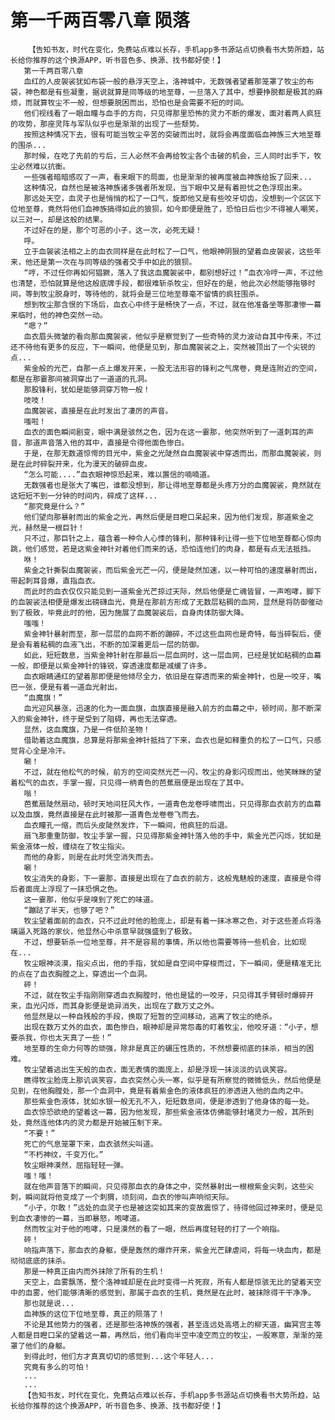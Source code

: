 # 第一千两百零八章 陨落
        【告知书友，时代在变化，免费站点难以长存，手机app多书源站点切换看书大势所趋，站长给你推荐的这个换源APP，听书音色多、换源、找书都好使！】
       第一千两百零八章
       血红的人皮袈裟犹如布袋一般的悬浮天空上，洛神城中，无数强者望着那笼罩了牧尘的布袋，神色都是有些凝重，据说就算是同等级的地至尊，一旦落入了其中，想要挣脱都是极其的麻烦，而就算牧尘不一般，但想要脱困而出，恐怕也是会需要不短的时间。
       他们视线看了一眼血瞳与血手的方向，只见得那里恐怖的灵力不断的爆发，面对着两人疯狂的攻势，那座灵阵与军队似乎也是渐渐的出现了一些颓势。
       按照这种情况下去，很有可能当牧尘辛苦的突破而出时，就将会再度面临血神族三大地至尊的围杀...
       那时候，在吃了先前的亏后，三人必然不会再给牧尘各个击破的机会，三人同时出手下，牧尘必然难以抗衡。
       一些强者暗暗感叹了一声，看来眼下的局面，也是渐渐的被再度被血神族给扳了回来...
       这种情况，自然也是被洛神族诸多强者所发现，当下眼中又是有着担忧之色浮现出来。
       那远处天空，血灵子也是悄悄的松了一口气，旋即他又是有些咬牙切齿，没想到一个区区下位地至尊，竟然将他们血神族搞得如此的狼狈，如今即便是胜了，恐怕日后也少不得被人嘲笑，以三对一，却是这般的结果。
       不过好在的是，那个可恶的小子，这一次，必死无疑！
       呼。
       立于血袈裟法相之上的血衣同样是在此时松了一口气，他眼神阴狠的望着血皮袈裟，这些年来，他还是第一次在与同等级的强者交手中如此的狼狈。
       “哼，不过任你再如何猖獗，落入了我这血魔袈裟中，都别想好过！”血衣冷哼一声，不过他也清楚，恐怕就算是他这般底牌手段，都很难斩杀牧尘，但好在的是，他此次必然能够拖够时间，等到牧尘脱身时，等待他的，就将会是三位地至尊毫不留情的疯狂围杀。
       想到牧尘那含恨的下场后，血衣心中终于是畅快了一点，不过，就在他准备坐等那凄惨一幕来临时，他的神色突然一动。
       “嗯？”
       血衣眉头微皱的看向那血魔袈裟，他似乎是察觉到了一些奇特的灵力波动自其中传来，不过还不待他有更多的反应，下一瞬间，他便是见到，那血魔袈裟之上，突然被顶出了一个尖锐的点...
       紫金般的光芒，自那一点上爆发开来，一股无法形容的锋利之气席卷，竟是连附近的空间，都是在那霎那间被洞穿出了一道道的孔洞。
       那股锋利，犹如是能够洞穿万物一般！
       吱吱！
       血魔袈裟，直接是在此时发出了凄厉的声音。
       嗤啦！
       血衣的面色瞬间剧变，眼中满是骇然之色，因为在这一霎那，他突然听到了一道刺耳的声音，那道声音落入他的耳中，直接是令得他面色惨白。
       于是，在那无数道惊愕的目光中，紫金之光陡然自血魔袈裟中穿透而出，而那血魔袈裟，则是在此时碎裂开来，化为漫天的破碎血皮。
       “怎么可能....”血衣眼神惊恐起来，难以置信的喃喃道。
       无数强者也是张大了嘴巴，谁都没想到，那让得地至尊都是头疼万分的血魔袈裟，竟然就在这短短不到一分钟的时间内，碎成了这样...
       “那究竟是什么？”
       他们望向那暴射而出的紫金之光，再然后便是目瞪口呆起来，因为他们发现，那道紫金之光，赫然是一根巨针！
       只不过，那巨针之上，蕴含着一种令人心悸的锋利，那种锋利让得一些下位地至尊都心惊肉跳，他们感觉，若是这紫金神针对着他们而来的话，恐怕连他们的肉身，都是有点无法抵挡。
       咻！
       紫金之针撕裂血魔袈裟，而后紫金光芒一闪，便是陡然加速，以一种可怕的速度暴射而出，带起刺耳音爆，直指血衣。
       而此时的血衣仅仅只能见到一道紫金光芒掠过天际，然后他便是亡魂皆冒，一声咆哮，脚下的血袈裟法相便是爆发出磅礴血光，竟是在那前方形成了无数层粘稠的血网，显然是将防御催动到了极致，毕竟此时的他，因为施展了血魔袈裟后，自身肉体防御大降。
       嗤嗤！
       紫金神针暴射而至，那一层层的血网不断的蹦碎，不过这些血网也是奇特，每当碎裂后，便是会有着粘稠的血液飞出，不断的加深着更后一层的防御。
       如此，短短数息，当紫金神针射在那最后一层血网时，这一层血网，已经是犹如粘稠的血幕一般，即便是以紫金神针的锋锐，穿透速度都是减缓了许多。
       血衣眼睛通红的望着那即便是他倾尽全力，依旧是在穿透而来的紫金神针，也是一咬牙，嘴巴一张，便是有着一道血光射出。
       “血魔旗！”
       血光迎风暴涨，迅速的化为一面血旗，血旗直接是融入前方的血幕之中，顿时间，那不断深入的紫金神针，终于是受到了阻碍，再也无法穿透。
       显然，这血魔旗，乃是一件低阶圣物！
       借助着这血魔旗，总算是将那紫金神针抵挡了下来，血衣也是如释重负的松了一口气，只感觉背心全是冷汗。
       唰！
       不过，就在他松气的时候，前方的空间突然光芒一闪，牧尘的身影闪现而出，他笑眯眯的望着松气的血衣，手掌一握，只见得一柄青色的芭蕉扇便是出现在了其中。
       嗡！
       芭蕉扇陡然扇动，顿时天地间狂风大作，一道青色龙卷呼啸而出，只见得那血衣前方的血幕以及血旗，竟然直接是在此时被那一道青色龙卷卷飞而去。
       血衣瞳孔一缩，而后头皮陡然发炸，下一瞬间，他疯狂的后退。
       扇飞那重重防御，牧尘手掌一握，只见得那紫金神针落入他的手中，紫金光芒闪烁，犹如是紫金液体一般，缠绕在了牧尘指尖。
       而他的身影，则是在此时凭空消失而去。
       唰！
       牧尘消失的身影，下一霎那，直接是出现在了血衣的前方，这般鬼魅般的速度，直接是令得后者面庞上浮现了一抹恐惧之色。
       这一霎那，他似乎是嗅到了死亡的味道。
       “蹦跶了半天，也够了吧？”
       牧尘望着面前的血衣，只不过此时他的脸庞上，却是有着一抹冰寒之色，对于这些差点将洛璃逼入死路的家伙，他显然心中杀意早就强盛到了极致。
       不过，想要斩杀一位地至尊，并不是容易的事情，所以他也需要等待一些机会，比如现在...
       牧尘眼神淡漠，指尖点出，他的手指，犹如是自空间中穿梭而过，下一瞬间，便是精准无比的点在了血衣胸膛之上，穿透出一个血洞。
       砰！
       不过，就在牧尘手指刚刚穿透血衣胸膛时，他也是猛的一咬牙，只见得其手臂顿时爆碎开来，血光闪烁，而其身影便是诡异消失，出现在了数万丈之外。
       他显然是以一种自残般的手段，换取了短暂的空间移动，逃离了牧尘的绝杀。
       出现在数万丈外的血衣，面色惨白，眼神却是异常怨毒的盯着牧尘，他咬牙道：“小子，想要杀我，你也太天真了一些！”
       地至尊的生命力何等的顽强，除非是真正的碾压性质的，不然想要彻底的抹杀，相当的困难。
       牧尘望着逃出生天般的血衣，面无表情的面庞上，却是浮现一抹淡淡的讥讽笑容。
       瞧得牧尘脸庞上那讥讽笑容，血衣突然心头一寒，似乎是有所察觉的微微低头，然后他便是见到，在他胸膛处，那一个血洞中，竟是有着紫金色的液体疯狂的渗透进入他的血肉之中。
       那些紫金色液体，犹如水银一般无孔不入，短短数息间，便是渗透到了他身体的每一处。
       血衣惊恐欲绝的望着这一幕，因为他发现，那些紫金液体仿佛能够封堵灵力一般，其所到处，竟然连他体内的灵力都是开始被压制下来。
       “不要！”
       死亡的气息笼罩下来，血衣骇然尖叫道。
       “不朽神纹，千变万化。”
       牧尘眼神漠然，屈指轻轻一弹。
       嗤！嗤！
       就在他声音落下的瞬间，只见得那血衣的身体之中，突然暴射出一根根紫金尖刺，这些尖刺，瞬间就将他变成了一个刺猬，顷刻间，血衣的惨叫声响彻天际。
       “小子，尔敢！”远处的血灵子也是被这突如其来的变故震惊了，待得他回过神来时，便是见到血衣凄惨的一幕，当即暴怒，咆哮道。
       然而牧尘对于他的咆哮，只是漠然的看了一眼，然后再度轻轻的打了一个响指。
       砰！
       响指声落下，那血衣的身躯，便是轰然的爆炸开来，紫金光芒肆虐间，将每一块血肉，都是彻彻底底的抹杀。
       那是一种真正由内而外抹除了所有的生机！
       天空上，血雾飘荡，整个洛神城却是在此时变得一片死寂，所有人都是惊骇无比的望着天空中的血雾，他们能够清晰的感觉到，那属于血衣的生机，竟然是在此时，被抹除得干干净净。
       那也就是说...
       血神族的这位下位地至尊，真正的陨落了！
       不论是其他势力的强者，还是那些洛神族的强者，甚至连远处高塔上的柳天道，幽冥宫主等人都是目瞪口呆的望着这一幕，再然后，他们看向半空中凌空而立的牧尘，一股寒意，渐渐的笼罩了他们的身躯。
       到得此时，他们方才真真切切的感觉到...这个年轻人...
       究竟有多么的可怕！
       ...
       ...
       【告知书友，时代在变化，免费站点难以长存，手机app多书源站点切换看书大势所趋，站长给你推荐的这个换源APP，听书音色多、换源、找书都好使！】